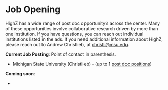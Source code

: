 # Job Opening 

HighZ has a wide range of post doc opportunity’s across the center.  Many of these opportunities involve collaborative research driven by more than one institution.  If you have questions, you can reach out individual institutions listed in the ads.  If you need additional information about HighZ, please reach out to Andrew Christlieb, at christli@msu.edu.

**Current Job Posting**:  Point of contact in parenthesis.

- Michigan State University (Christlieb) -  (up to 1 [post doc positions](https://careers.msu.edu/en-us/job/512952/research-associatefixed-term))



**Coming soon**:

- 






<script type="text/x-mathjax-config">MathJax.Hub.Config({TeX: {equationNumbers: {autoNumber: "all"}}, tex2jax: {inlineMath: [['$','$']]}});</script>
<script type="text/javascript" src="https://cdnjs.cloudflare.com/ajax/libs/mathjax/2.7.2/MathJax.js?config=TeX-AMS_HTML"></script>
